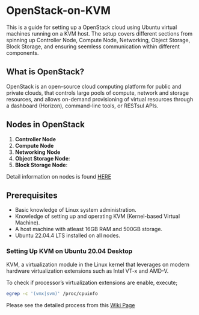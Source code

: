 # OpenStack-on-KVM
This is a guide for setting up a OpenStack cloud using Ubuntu virtual machines running on a KVM host. The setup covers different sections from spinning up Controller Node, Compute Node, Networking, Object Storage, Block Storage, and ensuring seemless communication within different components.


## What is OpenStack?
OpenStack is an open-source cloud computing platform for public and private clouds, that controls large pools of compute, network and storage resources, and allows on-demand provisioning of virtual resources through a dashboard (Horizon), command-line tools, or RESTsul APIs.

## Nodes in OpenStack

1. **Controller Node**
2. **Compute Node**
3. **Networking Node**
4. **Object Storage Node**: 
5. **Block Storage Node**:
   
Detail information on nodes is found [HERE](../../wiki/)

## Prerequisites
- Basic knowledge of Linux system administration.
- Knowledge of setting up and operating KVM (Kernel-based Virtual Machine).
- A host machine with atleast 16GB RAM and 500GB storage.
- Ubuntu 22.04.4 LTS installed on all nodes.

### Setting Up KVM on Ubuntu 20.04 Desktop
KVM, a virtualization module in the Linux kernel that leverages on modern hardware virtualization extensions such as Intel VT-x and AMD-V. 

To check if processor’s virtualization extensions are enable, execute;

   ```bash
   egrep -c '(vmx|svm)' /proc/cpuinfo
   ```
Please see the detailed process from this [Wiki Page](../../wiki/Setting-Up-KVM-on-Ubuntu-20.04-Desktop)





